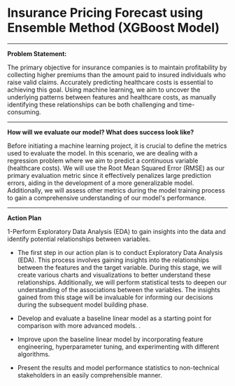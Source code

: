 # Insurance Pricing Forecast using Ensemble Method (XGBoost Model)
 ---
 
**Problem Statement:**

The primary objective for insurance companies is to maintain profitability by collecting higher premiums than the amount paid to insured individuals who raise valid claims. Accurately predicting healthcare costs is essential to achieving this goal. Using machine learning, we aim to uncover the underlying patterns between features and healthcare costs, as manually identifying these relationships can be both challenging and time-consuming.
  
  ---
  
 **How will we evaluate our model? What does success look like?**
 
Before initiating a machine learning project, it is crucial to define the metrics used to evaluate the model. In this scenario, we are dealing with a regression problem where we aim to predict a continuous variable (healthcare costs). We will use the Root Mean Squared Error (RMSE) as our primary evaluation metric since it effectively penalizes large prediction errors, aiding in the development of a more generalizable model. Additionally, we will assess other metrics during the model training process to gain a comprehensive understanding of our model's performance.
 
 --- 
 
 **Action Plan** 
 
1-Perform Exploratory Data Analysis (EDA) to gain insights into the data and identify potential relationships between variables.
- The first step in our action plan is to conduct Exploratory Data Analysis (EDA). This process involves gaining insights into the relationships between the features and the target variable. During this stage, we will create various charts and visualizations to better understand these relationships. Additionally, we will perform statistical tests to deepen our understanding of the associations between the variables. The insights gained from this stage will be invaluable for informing our decisions during the subsequent model building phase.
  
- Develop and evaluate a baseline linear model as a starting point for comparison with more advanced models.
 . 
- Improve upon the baseline linear model by incorporating feature engineering, hyperparameter tuning, and experimenting with different algorithms.
- Present the results and model performance statistics to non-technical stakeholders in an easily comprehensible manner.
    
    
  
  
